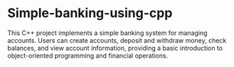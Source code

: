 # Simple-banking-using-cpp
This C++ project implements a simple banking system for managing accounts. Users can create accounts, deposit and withdraw money, check balances, and view account information, providing a basic introduction to object-oriented programming and financial operations.
